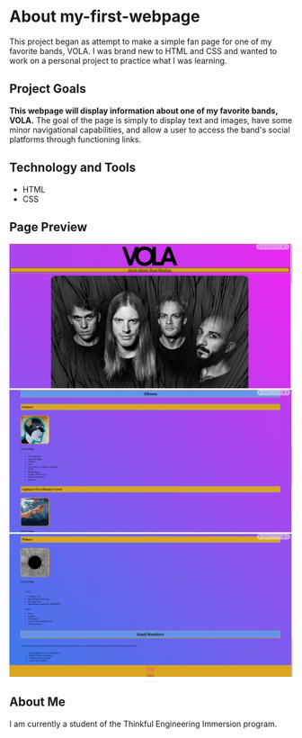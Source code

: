 # About my-first-webpage
This project began as attempt to make a simple fan page for one of my favorite bands, VOLA. I was brand new to HTML and CSS and wanted to work on a personal project to practice what I was learning. 

## Project Goals
**This webpage will display information about one of my favorite bands, VOLA.**
The goal of the page is simply to display text and images, have some minor navigational capabilities, and allow a user to access the band's social platforms through functioning links.

## Technology and Tools
* HTML
* CSS

## Page Preview
![Page Preview](preview-images/vola-page-main.png)
![Albums Preview](preview-images/vola-page-albums.png)
![Footer Preview](preview-images/vola-page-members-footer.png)

## About Me
I am currently a student of the Thinkful Engineering Immersion program.
